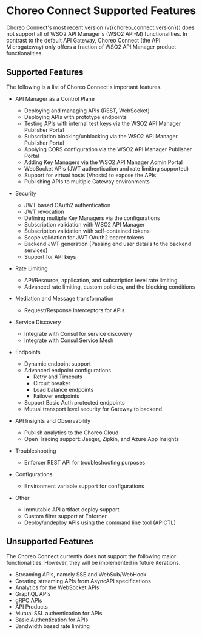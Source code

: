 # Choreo Connect Supported Features

Choreo Connect's most recent version (v{{choreo_connect.version}}) does not support all of WSO2 API Manager's (WSO2 API-M) functionalities. In contrast to the default API Gateway, Choreo Connect (the API Microgateway) only offers a fraction of WSO2 API Manager product functionalities. 

## Supported Features

The following is a list of Choreo Connect's important features.

- API Manager as a Control Plane
    - Deploying and managing APIs (REST, WebSocket)
    - Deploying APIs with prototype endpoints
    - Testing APIs with internal test keys via the WSO2 API Manager Publisher Portal
    - Subscription blocking/unblocking via the WSO2 API Manager Publisher Portal
    - Applying CORS configuration via the WSO2 API Manager Publisher Portal
    - Adding Key Managers via the WSO2 API Manager Admin Portal
    - WebSocket APIs (JWT authentication and rate limiting supported)
    - Support for virtual hosts (Vhosts) to expose the APIs
    - Publishing APIs to multiple Gateway environments

- Security
    - JWT based OAuth2 authentication
    - JWT revocation
    - Defining multiple Key Managers via the configurations
    - Subscription validation with WSO2 API Manager
    - Subscription validation with self-contained tokens
    - Scope validation for JWT OAuth2 bearer tokens
    - Backend JWT generation (Passing end user details to the backend services)
    - Support for API keys

- Rate Limiting
    - API/Resource, application, and subscription level rate limiting 
    - Advanced rate limiting, custom policies, and the blocking conditions

- Mediation and Message transformation
    - Request/Response Interceptors for APIs

- Service Discovery
    - Integrate with Consul for service discovery
    - Integrate with Consul Service Mesh

- Endpoints
    - Dynamic endpoint support
    - Advanced endpoint configurations
        - Retry and Timeouts
        - Circuit breaker
        - Load balance endpoints
        - Failover endpoints
    - Support Basic Auth protected endpoints
    - Mutual transport level security for Gateway to backend

- API Insights and Observability
    - Publish analytics to the Choreo Cloud
    - Open Tracing support: Jaeger, Zipkin, and Azure App Insights 

- Troubleshooting 
    - Enforcer REST API for troubleshooting purposes

- Configurations
    - Environment variable support for configurations

- Other
    - Immutable API artifact deploy support
    - Custom filter support at Enforcer
    - Deploy/undeploy APIs using the command line tool (APICTL)

## Unsupported Features

The Choreo Connect currently does not support the following major functionalities. However, they will be implemented in future iterations.

- Streaming APIs, namely SSE and WebSub/WebHook
- Creating streaming APIs from AsyncAPI specifications
- Analytics for the WebSocket APIs
- GraphQL APIs
- gRPC APIs
- API Products
- Mutual SSL authentication for APIs
- Basic Authentication for APIs
- Bandwidth based rate limiting
  
